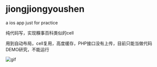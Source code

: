 # jiongjiongyoushen
a ios app just for practice

纯代码写，实现糗事百科类似的cell

用到自动布局，cell复用，高度缓存，PHP接口没有上传，目前只能当做代码DEMO研究，不能运行

![gif](https://github.com/jeffdeng/jiongjiongyoushen/blob/master/444.gif)
